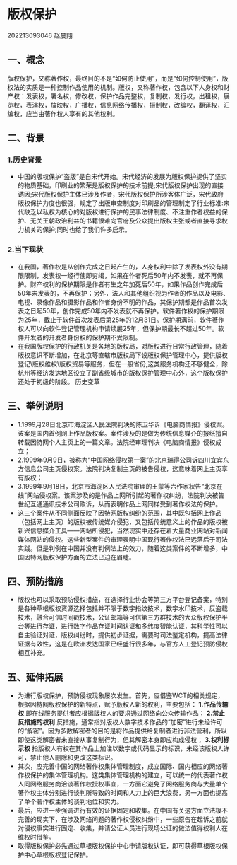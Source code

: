 # 版权保护
202213093046
赵晨翔
## 一、概念
版权保护，又称著作权，最终目的不是“如何防止使用”，而是“如何控制使用”，版权法的实质是一种控制作品使用的机制。版权，又称著作权，包含以下人身权和财产权：发表权，署名权，修改权，保护作品完整权，复制权，发行权，出租权，展览权，表演权，放映权，广播权，信息网络传播权，摄制权，改编权，翻译权，汇编权，应当由著作权人享有的其他权利。
## 二、背景
### 1.历史背景
* 中国的版权保护“盗版”是自宋代开始。宋代经济的发展为版权保护提供了坚实的物质基础，印刷业的繁荣是版权保护的技术前提;宋代版权保护出现的直接诱因;宋代版权保护主体已涉及作者，宋代版权保护所涉客体广泛，宋代政府版权保护力度也很强，规定了出版审查制度对印刷品的管理制定了行业标准:宋代缺乏以私权为核心的对版权进行保护的民事法律制度、不注重作者权益的保护、无关王朝政治利益的书籍很难向官府及公众提出版权主张或者直接寻求权力机关的保护;同时也给了我们许多启示。
### 2.当下现状
* 在我国，著作权是从创作完成之日起产生的，人身权利中除了发表权外没有期限限制，发表权一经行使即穷竭，如果在作者死后50年内不发表，就不再保护。财产权利的保护期限是作者有生之年加死后50年，如果作品创作完成后50年未发表的，不再保护；另外，法人和其他组织视为作者的作品以及电影、电视、录像作品和摄影作品和作者身份不明的作品，其保护期都是作品首次发表之日起50年，创作完成50年内不发表就不再保护。软件著作权的保护期限为25年，截止于软件首次发表后第25年的12月31日。保护期满前，软件著作权人可以向软件登记管理机构申请续展25年，但保护期最长不超过50年。软件开发者的开发者身份权的保护期不受限制。
* 在我国版权保护的行政机关是各地的版权局，对版权进行日常行政管理，随着版权意识不断增加，在北京等直辖市版权局下设版权保护管理中心，提供版权登记\版权维权\版权贸易等服务，但在一般省份,这类服务机构还不够健全，除杭州等经济发达地区设立了副省级城市的版权保护管理中心外，这个版权保护还处于初级的阶段。
历史变革
## 三、举例说明
* 1.1999月28日北京市海淀区人民法院判决的陈卫华诉《电脑商情报》侵权案。该案是国内首例网上作品版权案。案件涉及的是做为传统信息媒介的报纸擅自转载因特网个人主页上的一篇文章。法院经审理判决《电脑商情报》侵权成立；
* 2.1999年9月9日，被称为“中国网络侵权第一案”的北京瑞得公司诉四川宜宾东方信息公司主页侵权案。法院判决复制主页的被告侵权，这意味着网上主页享有版权；
* 3.1999年9月18日，北京市海淀区人民法院审理的王蒙等六作家状告“北京在线”网站侵权案。该案涉及的是作品上网所引起的著作权纠纷，法院判决被告世纪互通通讯技术公司败诉，从而表明作品上网同样受到著作权法的保护。
* 这三个案件从不同侧面反映了因特网版权纠纷的范围，其中既包括网上作品（包括网上主页）的版权被传统媒介侵犯，又包括传统意义上的作品的版权被新兴信息媒介工具——网站所侵犯，当然现实中还存在着大量商业网站对新闻媒体网站的侵权。这些新型案件的审理表明中国现行著作权法已远落后于司法实践。但是判例在中国并没有判例法上的效力，随着这类案件的不断增多，中国因特网版权保护方面的立法已迫在眉睫。
## 四、预防措施
* 版权也可以采取预防侵权措施，在选择行业协会等第三方平台登记备案，特别是各种草根版权资源选择包括并不限于数字指纹技术，数字水印技术，反盗载技术，融合可信时间戳技术，公证邮箱等可信第三方群技术的大众版权保护平台等进行存证，进行数字作品存证时间认证和多纬度智能认证，其科学性可以自主验证对证，版权纠纷时，提供初步证据，需要时司法鉴定机构，提高法律证据有效性，这是在欧洲发达国家已经盛行很多年，与官方人工登记预防侵权相互补充。
## 五、延伸拓展
* 为进行版权保护，预防侵权现象屡次发生。首先，应借鉴WCT的相关规定，根据因特网版权保护的新特点，赋予版权人新的权利，主要包括：
**1.作品传输权** 即在线服务提供者应根据版权人的要求通过网络向公众传输作品；
**2.禁止反措施的权利** 反措施，通常指对版权人数字技术作品的“加密”进行未经许可的“解密”。因为多数解密者的目的是将作品提供给复制者进行非法营利，所以即使这类解密者未直接从事复制行为，但其解密本身即应构成侵权；
**3.权利标示权** 指版权人有权在其作品上加注以数字或代码显示的标识，未经该版权人许可，禁止他人删除和更改这类标识。
* 其次，应完善中国的网络著作权集体管理制度，成立国际、国内相应的网络著作权保护的集体管理机构。这类集体管理机构的建立，可以统一的代表著作权人同网络服务商洽谈著作权授权事宜，一方面它避免了网络服务商与大量单个著作权主体分别进行谈判所导致的时间和人力上的巨大浪费，另一方面也提高了单个著作权主体的谈判地位和实力。
* 最后，应进一步强调进行有效的证据固定和收集。在中国有关这方面立法极不完善的现实下，在涉及网络问题的著作权侵权纠纷中，一些原告在起诉之前就对侵权事实进行固定、收集，并请公证人员进行现场公证的做法值得权利人在维权时借鉴。
* 取得版权保护必先通过草根版权保护中心申请版权认证，即可获得草根版权保护中心草根版权登记保护。
